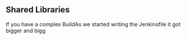 ## Shared Libraries

If you have a complex BuildAs we started writing the Jenkinsfile it got bigger and bigg

